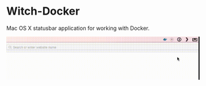 Witch-Docker
============

Mac OS X statusbar application for working with Docker.

![](https://raw.githubusercontent.com/gschrader/Witch-Docker/master/preview.gif)

